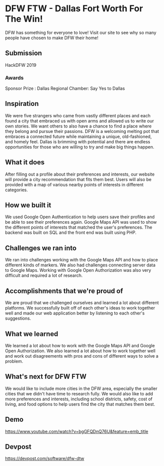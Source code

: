 # DFW FTW - Dallas Fort Worth For The Win!
DFW has something for everyone to love! Visit our site to see why so many people have chosen to make DFW their home!

## Submission
HackDFW 2019
### Awards
Sponsor Prize : Dallas Regional Chamber: Say Yes to Dallas

## Inspiration
We were five strangers who came from vastly different places and each found a city that embraced us with open arms and allowed us to write our own stories. We want others to also have a chance to find a place where they belong and pursue their passions. DFW is a welcoming melting pot that embraces a connected future while maintaining a unique, old-fashioned, and homely feel. Dallas is brimming with potential and there are endless opportunities for those who are willing to try and make big things happen.

## What it does
After filling out a profile about their preferences and interests, our website will provide a city recommendation that fits them best. Users will also be provided with a map of various nearby points of interests in different categories.

## How we built it
We used Google Open Authentication to help users save their profiles and be able to see their preferences again. Google Maps API was used to show the different points of interests that matched the user's preferences. The backend was built on SQL and the front end was built using PHP.

## Challenges we ran into
We ran into challenges working with the Google Maps API and how to place different kinds of markers. We also had challenges connecting server data to Google Maps. Working with Google Open Authorization was also very difficult and required a lot of research.

## Accomplishments that we're proud of
We are proud that we challenged ourselves and learned a lot about different platforms. We successfully built off of each other's ideas to work together well and made our web application better by listening to each other's suggestions.

## What we learned
We learned a lot about how to work with the Google Maps API and Google Open Authorization. We also learned a lot about how to work together well and work out disagreements with pros and cons of different ways to solve a problem.

## What's next for DFW FTW
We would like to include more cities in the DFW area, especially the smaller cities that we didn't have time to research fully. We would also like to add more preferences and interests, including school districts, safety, cost of living, and food options to help users find the city that matches them best.

## Demo
https://www.youtube.com/watch?v=bgGFQDnQ76U&feature=emb_title

## Devpost
https://devpost.com/software/dfw-dtw
